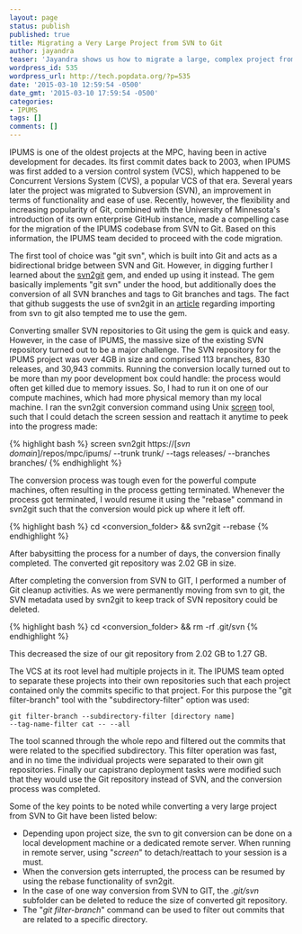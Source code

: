```yaml
---
layout: page
status: publish
published: true
title: Migrating a Very Large Project from SVN to Git
author: jayandra
teaser: 'Jayandra shows us how to migrate a large, complex project from Subversion to Git.'
wordpress_id: 535
wordpress_url: http://tech.popdata.org/?p=535
date: '2015-03-10 12:59:54 -0500'
date_gmt: '2015-03-10 17:59:54 -0500'
categories:
- IPUMS
tags: []
comments: []
---
```

IPUMS is one of the oldest projects at the MPC, having been in active development for decades. Its first commit dates back to 2003, when IPUMS was first added to a version control system (VCS), which happened to be Concurrent Versions System (CVS), a popular VCS of that era. Several years later the project was migrated to Subversion (SVN), an improvement in terms of functionality and ease of use. Recently, however, the flexibility and increasing popularity of Git, combined with the University of Minnesota's introduction of its own enterprise GitHub instance, made a compelling case for the migration of the IPUMS codebase from SVN to Git. Based on this information, the IPUMS team decided to proceed with the code migration.

The first tool of choice was "git svn", which is built into Git and acts as a bidirectional bridge between SVN and Git. However, in digging further I learned about the <a href="https://rubygems.org/gems/svn2git">svn2git</a> gem, and ended up using it instead. The gem basically implements "git svn" under the hood, but additionally does the conversion of all SVN branches and tags to Git branches and tags. The fact that github suggests the use of svn2git in an <a href="https://help.github.com/articles/importing-from-subversion">article</a> regarding importing from svn to git also tempted me to use the gem.

Converting smaller SVN repositories to Git using the gem is quick and easy. However, in the case of IPUMS, the massive size of the existing SVN repository turned out to be a major challenge. The SVN repository for the IPUMS project was over 4GB in size and comprised 113 branches, 830 releases, and 30,943 commits. Running the conversion locally turned out to be more than my poor development box could handle: the process would often get killed due to memory issues. So, I had to run it on one of our compute machines, which had more physical memory than my local machine. I ran the svn2git conversion command using Unix <a href="https://www.gnu.org/software/screen/manual/screen.html">screen</a> tool, such that I could detach the screen session and reattach it anytime to peek into the progress made:

{% highlight bash %}
screen svn2git https://[<i>svn domain</i>]/repos/mpc/ipums/ --trunk trunk/ --tags releases/ --branches branches/
{% endhighlight %}

The conversion process was tough even for the powerful compute machines, often resulting in the process getting terminated. Whenever the process got terminated, I would resume it using the "rebase" command in svn2git such that the conversion would pick up where it left off.

{% highlight bash %}
cd <conversion_folder> && svn2git --rebase
{% endhighlight %}

After babysitting the process for a number of days, the conversion finally completed. The converted git repository was 2.02 GB in size.

After completing the conversion from SVN to GIT, I performed a number of Git cleanup activities. As we were permanently moving from svn to git, the SVN metadata used by svn2git to keep track of SVN repository could be deleted.

{% highlight bash %}
cd <conversion_folder> && rm -rf .git/svn
{% endhighlight %}

This decreased the size of our git repository from 2.02 GB to 1.27 GB.

The VCS at its root level had multiple projects in it. The IPUMS team opted to separate these projects into their own repositories such that each project contained only the commits specific to that project. For this purpose the "git filter-branch" tool with the "subdirectory-filter" option was used:

<code>git filter-branch --subdirectory-filter [directory name] --tag-name-filter cat -- --all</code>

The tool scanned through the whole repo and filtered out the commits that were related to the specified subdirectory. This filter operation was fast, and in no time the individual projects were separated to their own git repositories. Finally our capistrano deployment tasks were modified such that they would use the Git repository instead of SVN, and the conversion process was completed.

Some of the key points to be noted while converting a very large project from SVN to Git have been listed below:

* Depending upon project size, the svn to git conversion can be done on a local development machine or a dedicated remote server. When running in remote server, using "<em>screen</em>" to detach/reattach to your session is a must.
* When the conversion gets interrupted, the process can be resumed by using the rebase functionality of svn2git.
* In the case of one way conversion from SVN to GIT, the <em>.git/svn</em> subfolder can be deleted to reduce the size of converted git repository.
* The "<em>git filter-branch</em>" command can be used to filter out commits that are related to a specific directory.


